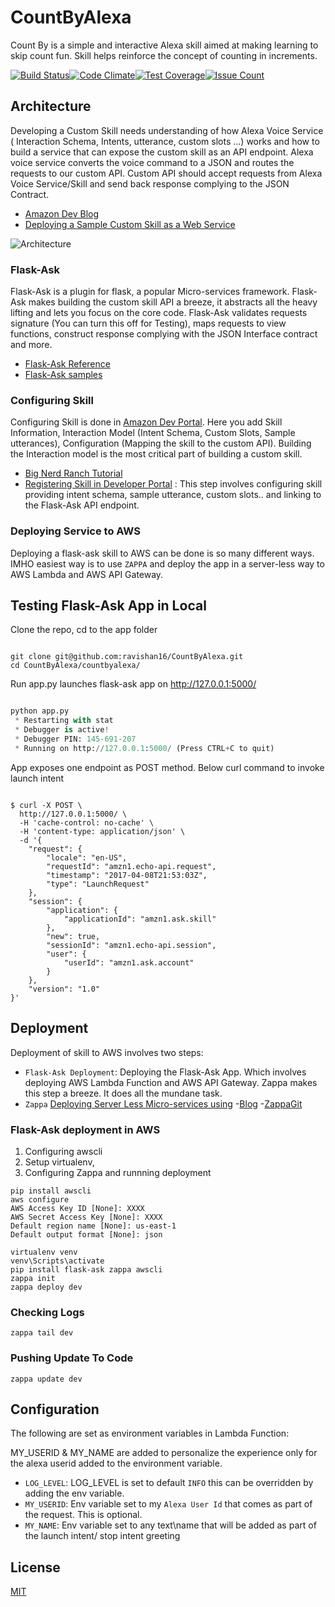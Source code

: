 CountByAlexa
============

Count By is a simple and interactive Alexa skill aimed at making learning to skip count fun. Skill helps reinforce the concept of counting in increments.

[![Build Status](https://travis-ci.org/ravishan16/CountByAlexa.svg?branch=master)](https://travis-ci.org/ravishan16/CountByAlexa)[![Code Climate](https://codeclimate.com/github/ravishan16/CountByAlexa/badges/gpa.svg)](https://codeclimate.com/github/ravishan16/CountByAlexa)[![Test Coverage](https://codeclimate.com/github/ravishan16/CountByAlexa/badges/coverage.svg)](https://codeclimate.com/github/ravishan16/CountByAlexa/coverage)[![Issue Count](https://codeclimate.com/github/ravishan16/CountByAlexa/badges/issue_count.svg)](https://codeclimate.com/github/ravishan16/CountByAlexa)

Architecture
------------

Developing a Custom Skill needs understanding of how Alexa Voice Service ( Interaction Schema, Intents, utterance, custom slots ...) works and how to build a service that can expose the custom skill as an API endpoint. Alexa voice service converts the voice command to a JSON and routes the requests to our custom API. Custom API should accept requests from Alexa Voice Service/Skill and send back response complying to the JSON Contract.

-	[Amazon Dev Blog](https://developer.amazon.com/blogs/post/Tx14R0IYYGH3SKT/Flask-Ask-A-New-Python-Framework-for-Rapid-Alexa-Skills-Kit-Development)
-	[Deploying a Sample Custom Skill as a Web Service](https://developer.amazon.com/public/solutions/alexa/alexa-skills-kit/docs/deploying-a-sample-skill-as-a-web-service)

![Architecture ](docs/arch_diagram.png)

### Flask-Ask

Flask-Ask is a plugin for flask, a popular Micro-services framework. Flask-Ask makes building the custom skill API a breeze, it abstracts all the heavy lifting and lets you focus on the core code. Flask-Ask validates requests signature (You can turn this off for Testing), maps requests to view functions, construct response complying with the JSON Interface contract and more.

-	[Flask-Ask Reference](https://alexatutorial.com/flask-ask/)
-	[Flask-Ask samples](https://github.com/johnwheeler/flask-ask/tree/master/samples)

### Configuring Skill

Configuring Skill is done in [Amazon Dev Portal](https://developer.amazon.com/). Here you add Skill Information, Interaction Model (Intent Schema, Custom Slots, Sample utterances), Configuration (Mapping the skill to the custom API). Building the Interaction model is the most critical part of building a custom skill.

-	[Big Nerd Ranch Tutorial](https://developer.amazon.com/alexa-skills-kit/big-nerd-ranch)
-	[Registering Skill in Developer Portal](https://developer.amazon.com/public/solutions/alexa/alexa-skills-kit/docs/registering-and-managing-alexa-skills-in-the-developer-portal) : This step involves configuring skill providing intent schema, sample utterance, custom slots.. and linking to the Flask-Ask API endpoint.

### Deploying Service to AWS

Deploying a flask-ask skill to AWS can be done is so many different ways. IMHO easiest way is to use `ZAPPA` and deploy the app in a server-less way to AWS Lambda and AWS API Gateway.

Testing Flask-Ask App in Local
------------------------------

Clone the repo, cd to the app folder

```shell

git clone git@github.com:ravishan16/CountByAlexa.git
cd CountByAlexa/countbyalexa/

```

Run app.py launches flask-ask app on http://127.0.0.1:5000/

```python

python app.py
 * Restarting with stat
 * Debugger is active!
 * Debugger PIN: 145-691-207
 * Running on http://127.0.0.1:5000/ (Press CTRL+C to quit)

```

App exposes one endpoint as POST method. Below curl command to invoke launch intent

```shell

$ curl -X POST \
  http://127.0.0.1:5000/ \
  -H 'cache-control: no-cache' \
  -H 'content-type: application/json' \
  -d '{
    "request": {
        "locale": "en-US",
        "requestId": "amzn1.echo-api.request",
        "timestamp": "2017-04-08T21:53:03Z",
        "type": "LaunchRequest"
    },
    "session": {
        "application": {
            "applicationId": "amzn1.ask.skill"
        },
        "new": true,
        "sessionId": "amzn1.echo-api.session",
        "user": {
            "userId": "amzn1.ask.account"
        }
    },
    "version": "1.0"
}'
```

Deployment
----------

Deployment of skill to AWS involves two steps:

-	`Flask-Ask Deployment`: Deploying the Flask-Ask App. Which involves deploying AWS Lambda Function and AWS API Gateway. Zappa makes this step a breeze. It does all the mundane task.
-	`Zappa` [Deploying Server Less Micro-services using](https://gun.io/blog/serverless-microservices-with-zappa-and-flask/) -[Blog](https://developer.amazon.com/blogs/post/8e8ad73a-99e9-4c0f-a7b3-60f92287b0bf/new-alexa-tutorial-deploy-flask-ask-skills-to-aws-lambda-with-zappa) -[ZappaGit](https://github.com/Miserlou/Zappa)

### Flask-Ask deployment in AWS

1.	Configuring awscli
2.	Setup virtualenv,
3.	Configuring Zappa and runnning deployment

```shell
pip install awscli
aws configure
AWS Access Key ID [None]: XXXX
AWS Secret Access Key [None]: XXXX
Default region name [None]: us-east-1
Default output format [None]: json
```

```shell
virtualenv venv
venv\Scripts\activate
pip install flask-ask zappa awscli
zappa init
zappa deploy dev
```

### Checking Logs

```shell
zappa tail dev
```

### Pushing Update To Code

```shell
zappa update dev
```

Configuration
-------------

The following are set as environment variables in Lambda Function:

MY_USERID & MY_NAME are added to personalize the experience only for the alexa userid added to the environment variable.

-	`LOG_LEVEL`: LOG_LEVEL is set to default `INFO` this can be overridden by adding the env variable.
-	`MY_USERID`: Env variable set to my `Alexa User Id` that comes as part of the request. This is optional.
-	`MY_NAME`: Env variable set to any text\name that will be added as part of the launch intent/ stop intent greeting

License
-------

[MIT](https://github.com/atom/atom/blob/master/LICENSE.md)
